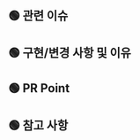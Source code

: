 <!-- 관련있는 이슈 번호(#000)을 적어주세요. -->
## 🟢 관련 이슈

<!-- 구현/변경한 내용과 그 이유를 적어주세요. -->
## 🟢 구현/변경 사항 및 이유


<!-- 리뷰어 분들이 집중적으로 보셨으면 하는 내용을 적어주세요 -->
## 🟢 PR Point


<!-- 참고할 사항(+스크린샷)이 있다면 적어주세요. -->
## 🟢 참고 사항
